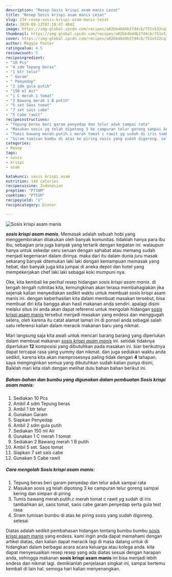 ```yaml
---
description: "Resep Sosis krispi asam manis Lezat"
title: "Resep Sosis krispi asam manis Lezat"
slug: 234-resep-sosis-krispi-asam-manis-lezat
date: 2020-09-13T07:10:47.484Z
image: https://img-global.cpcdn.com/recipes/a02bb4bd4b37d4cb/751x532cq70/sosis-krispi-asam-manis-foto-resep-utama.jpg
thumbnail: https://img-global.cpcdn.com/recipes/a02bb4bd4b37d4cb/751x532cq70/sosis-krispi-asam-manis-foto-resep-utama.jpg
cover: https://img-global.cpcdn.com/recipes/a02bb4bd4b37d4cb/751x532cq70/sosis-krispi-asam-manis-foto-resep-utama.jpg
author: Maggie Foster
ratingvalue: 4.5
reviewcount: 5
recipeingredient:
- "10 Pcs"
- "4 sdm Tepung beras"
- "1 btr telur"
- " Garam"
- " Penyedap"
- "2 sdm gula putih"
- "150 ml Air"
- "1 C merah 1 tomat"
- "2 Bawang merah 1 B putih"
- "5 set Saos tomat"
- "7 set sais cabe"
- "5 Cabe rawit"
recipeinstructions:
- "Tepung beras beri garam penyedap dan telur aduk sampai rata"
- "Masukan sosis yg telah dipotong 3 ke campuran telur goreng sampai kering dan simpan di piring"
- "Tumis bawang merah.putih.c merah tomat c rawit yg sudah di iris tambahkan air, saos tomat, saos cabe garam penyedap serta gula test rasa"
- "Siram tumisan bumbu di atas ke piring sosis yang sudah digoreng. selesai"
categories:
- Resep
tags:
- sosis
- krispi
- asam

katakunci: sosis krispi asam 
nutrition: 144 calories
recipecuisine: Indonesian
preptime: "PT38M"
cooktime: "PT55M"
recipeyield: "1"
recipecategory: Dinner

---
```



![Sosis krispi asam manis](https://img-global.cpcdn.com/recipes/a02bb4bd4b37d4cb/751x532cq70/sosis-krispi-asam-manis-foto-resep-utama.jpg)

<b><i>sosis krispi asam manis</i></b>, Memasak adalah sebuah hobi yang menggembirakan dilakukan oleh banyak komunitas. tidaklah hanya para ibu ibu, sebagian pria juga banyak yang tertarik dengan kegiatan ini. walaupun hanya untuk sekedar seru seruan dengan sahabat atau memang sudah menjadi kegemaran dalam dirinya. maka dari itu dalam dunia juru masak sekarang banyak ditemukan laki laki dengan kemampuan memasak yang hebat, dan banyak juga kita jumpai di aneka depot dan hotel yang mempekerjakan chef laki laki sebagai koki mumpuni nya.



Oke, kita kembali ke perihal resep hidangan <i>sosis krispi asam manis</i>. di tengah tengah rutinitas kita, kemungkinan akan terasa membahagiakan jika sejenak kalian menyediakan sedikit waktu untuk membuat sosis krispi asam manis ini. dengan keberhasilan kita dalam membuat masakan tersebut, bisa membuat diri kita bangga akan hasil makanan anda sendiri. apalagi disini melalui situs ini anda akan dapat referensi untuk mengolah hidangan <u>sosis krispi asam manis</u> tersebut menjadi masakan yang endess dan menggugah selera, oleh karena itu catat alamat laman ini di ponsel anda sebagai salah satu referensi kalian dalam meracik makanan baru yang nikmat.


Mari langsung saja kita awali untuk mencari barang barang yang diperlukan dalam membuat makanan <u><i>sosis krispi asam manis</i></u> ini. setidak tidaknya diperlukan <b>12</b> komposisi yang dibutuhkan pada masakan ini. biar berikutnya dapat tercapai rasa yang yummy dan nikmat. dan juga sediakan waktu anda sedikit, karena kita akan memprosesnya paling tidak dengan <b>4</b> tahapan. saya menginginkan semua yang dibutuhkan sudah kalian punya disini, Baiklah mari kita olah dengan melihat dulu bahan bahan berikut ini.

<!--inarticleads1-->

##### Bahan-bahan dan bumbu yang digunakan dalam pembuatan Sosis krispi asam manis:

1. Sediakan 10 Pcs
1. Ambil 4 sdm Tepung beras
1. Ambil 1 btr telur
1. Gunakan  Garam
1. Siapkan  Penyedap
1. Ambil 2 sdm gula putih
1. Sediakan 150 ml Air
1. Gunakan 1 C merah 1 tomat
1. Sediakan 2 Bawang merah 1 B putih
1. Ambil 5 set. Saos tomat
1. Siapkan 7 set sais cabe
1. Gunakan 5 Cabe rawit




<!--inarticleads2-->

##### Cara mengolah Sosis krispi asam manis:

1. Tepung beras beri garam penyedap dan telur aduk sampai rata
1. Masukan sosis yg telah dipotong 3 ke campuran telur goreng sampai kering dan simpan di piring
1. Tumis bawang merah.putih.c merah tomat c rawit yg sudah di iris tambahkan air, saos tomat, saos cabe garam penyedap serta gula test rasa
1. Siram tumisan bumbu di atas ke piring sosis yang sudah digoreng. selesai




Diatas adalah sedikit pembahasan hidangan tentang bumbu bumbu <u>sosis krispi asam manis</u> yang endess. kami ingin anda dapat memahami dengan artikel diatas, dan kalian dapat meracik lagi di masa datang untuk di hidangkan dalam berbagai acara acara keluarga atau kolega anda. kita dapat menyesuaikan resep resep yang ada diatas sesuai dengan harapan anda, sehingga makanan <b>sosis krispi asam manis</b> ini bisa menjadi lebih endess dan nikmat lagi. demikianlah penjelasan singkat ini, sampai bertemu kembali di lain hal. semoga hari kalian menyenangkan.
